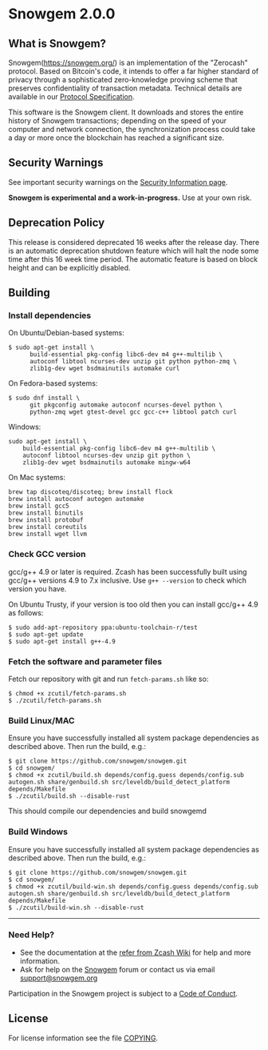 Snowgem 2.0.0
=============

What is Snowgem?
--------------

Snowgem(https://snowgem.org/) is an implementation of the "Zerocash" protocol.
Based on Bitcoin's code, it intends to offer a far higher standard of privacy
through a sophisticated zero-knowledge proving scheme that preserves
confidentiality of transaction metadata. Technical details are available
in our [Protocol Specification](https://github.com/snowgem/zips/raw/master/protocol/protocol.pdf).

This software is the Snowgem client. It downloads and stores the entire history
of Snowgem transactions; depending on the speed of your computer and network
connection, the synchronization process could take a day or more once the
blockchain has reached a significant size.

Security Warnings
-----------------

See important security warnings on the
[Security Information page](https://snowgem.org/support/security/).

**Snowgem is experimental and a work-in-progress.** Use at your own risk.

Deprecation Policy
------------------

This release is considered deprecated 16 weeks after the release day. There
is an automatic deprecation shutdown feature which will halt the node some
time after this 16 week time period. The automatic feature is based on block
height and can be explicitly disabled.

Building
-----------------

### Install dependencies

On Ubuntu/Debian-based systems:

```
$ sudo apt-get install \
      build-essential pkg-config libc6-dev m4 g++-multilib \
      autoconf libtool ncurses-dev unzip git python python-zmq \
      zlib1g-dev wget bsdmainutils automake curl
```

On Fedora-based systems:

```
$ sudo dnf install \
      git pkgconfig automake autoconf ncurses-devel python \
      python-zmq wget gtest-devel gcc gcc-c++ libtool patch curl
```

Windows:
```
sudo apt-get install \
    build-essential pkg-config libc6-dev m4 g++-multilib \
    autoconf libtool ncurses-dev unzip git python \
    zlib1g-dev wget bsdmainutils automake mingw-w64
```

On Mac systems:

```
brew tap discoteq/discoteq; brew install flock
brew install autoconf autogen automake
brew install gcc5
brew install binutils
brew install protobuf
brew install coreutils
brew install wget llvm
```

### Check GCC version

gcc/g++ 4.9 or later is required. Zcash has been successfully built using gcc/g++ versions 4.9 to 7.x inclusive. Use ```g++ --version``` to check which version you have.

On Ubuntu Trusty, if your version is too old then you can install gcc/g++ 4.9 as follows:

```
$ sudo add-apt-repository ppa:ubuntu-toolchain-r/test
$ sudo apt-get update
$ sudo apt-get install g++-4.9
```

### Fetch the software and parameter files

Fetch our repository with git and run ```fetch-params.sh``` like so:
```
$ chmod +x zcutil/fetch-params.sh
$ ./zcutil/fetch-params.sh
```

### Build Linux/MAC

Ensure you have successfully installed all system package dependencies as described above. Then run the build, e.g.:
```
$ git clone https://github.com/snowgem/snowgem.git
$ cd snowgem/
$ chmod +x zcutil/build.sh depends/config.guess depends/config.sub autogen.sh share/genbuild.sh src/leveldb/build_detect_platform depends/Makefile
$ ./zcutil/build.sh --disable-rust
```

This should compile our dependencies and build snowgemd

### Build Windows

Ensure you have successfully installed all system package dependencies as described above. Then run the build, e.g.:
```
$ git clone https://github.com/snowgem/snowgem.git
$ cd snowgem/
$ chmod +x zcutil/build-win.sh depends/config.guess depends/config.sub autogen.sh share/genbuild.sh src/leveldb/build_detect_platform  depends/Makefile
$ ./zcutil/build-win.sh --disable-rust
```

--------
### Need Help?

* See the documentation at the [refer from Zcash Wiki](https://github.com/zcash/zcash/wiki/1.0-User-Guide)
  for help and more information.
* Ask for help on the [Snowgem](https://forum.snowgem.org/) forum or contact us via email support@snowgem.org

Participation in the Snowgem project is subject to a
[Code of Conduct](code_of_conduct.md).

License
-------

For license information see the file [COPYING](COPYING).
